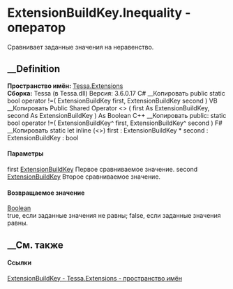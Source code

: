 # ExtensionBuildKey.Inequality - оператор
Сравнивает заданные значения на неравенство.
##  __Definition
 **Пространство имён:** [Tessa.Extensions](N_Tessa_Extensions.htm)  
 **Сборка:** Tessa (в Tessa.dll) Версия: 3.6.0.17
C# __Копировать
     public static bool operator !=(
    	ExtensionBuildKey first,
    	ExtensionBuildKey second
    )
VB __Копировать
     Public Shared Operator <> ( 
    	first As ExtensionBuildKey,
    	second As ExtensionBuildKey
    ) As Boolean
C++ __Копировать
     public:
    static bool operator !=(
    	ExtensionBuildKey^ first, 
    	ExtensionBuildKey^ second
    )
F# __Копировать
     static let inline (<>)
            first : ExtensionBuildKey * 
            second : ExtensionBuildKey  : bool
#### Параметры
first [ExtensionBuildKey](T_Tessa_Extensions_ExtensionBuildKey.htm)
    Первое сравниваемое значение.
second [ExtensionBuildKey](T_Tessa_Extensions_ExtensionBuildKey.htm)
    Второе сравниваемое значение.
#### Возвращаемое значение
[Boolean](https://learn.microsoft.com/dotnet/api/system.boolean)  
true, если заданные значения не равны; false, если заданные значения равны.
## __См. также
#### Ссылки
[ExtensionBuildKey - ](T_Tessa_Extensions_ExtensionBuildKey.htm)
[Tessa.Extensions - пространство имён](N_Tessa_Extensions.htm)
